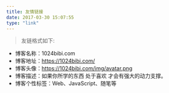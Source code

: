 ```yaml
---
title: 友情链接
date: 2017-03-30 15:07:55
type: "link"
---
```


> 友链格式如下:

- 博客名称：1024bibi.com
- 博客地址：https://1024bibi.com/
- 博客头像：https://1024bibi.com/img/avatar.png
- 博客描述：如果你所学的东西 处于喜欢 才会有强大的动力支撑。
- 博客个性标签：Web、JavaScript、随笔等